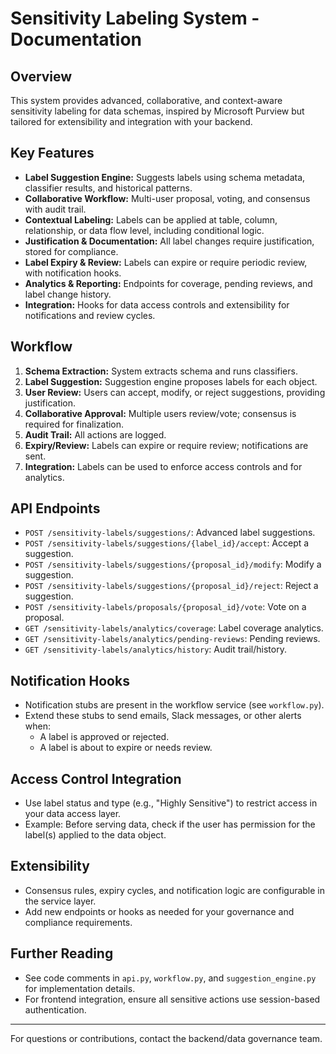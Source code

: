 # Sensitivity Labeling System - Documentation

## Overview

This system provides advanced, collaborative, and context-aware sensitivity labeling for data schemas, inspired by Microsoft Purview but tailored for extensibility and integration with your backend.

## Key Features

- **Label Suggestion Engine:** Suggests labels using schema metadata, classifier results, and historical patterns.
- **Collaborative Workflow:** Multi-user proposal, voting, and consensus with audit trail.
- **Contextual Labeling:** Labels can be applied at table, column, relationship, or data flow level, including conditional logic.
- **Justification & Documentation:** All label changes require justification, stored for compliance.
- **Label Expiry & Review:** Labels can expire or require periodic review, with notification hooks.
- **Analytics & Reporting:** Endpoints for coverage, pending reviews, and label change history.
- **Integration:** Hooks for data access controls and extensibility for notifications and review cycles.

## Workflow

1. **Schema Extraction:** System extracts schema and runs classifiers.
2. **Label Suggestion:** Suggestion engine proposes labels for each object.
3. **User Review:** Users can accept, modify, or reject suggestions, providing justification.
4. **Collaborative Approval:** Multiple users review/vote; consensus is required for finalization.
5. **Audit Trail:** All actions are logged.
6. **Expiry/Review:** Labels can expire or require review; notifications are sent.
7. **Integration:** Labels can be used to enforce access controls and for analytics.

## API Endpoints

- `POST /sensitivity-labels/suggestions/`: Advanced label suggestions.
- `POST /sensitivity-labels/suggestions/{label_id}/accept`: Accept a suggestion.
- `POST /sensitivity-labels/suggestions/{proposal_id}/modify`: Modify a suggestion.
- `POST /sensitivity-labels/suggestions/{proposal_id}/reject`: Reject a suggestion.
- `POST /sensitivity-labels/proposals/{proposal_id}/vote`: Vote on a proposal.
- `GET /sensitivity-labels/analytics/coverage`: Label coverage analytics.
- `GET /sensitivity-labels/analytics/pending-reviews`: Pending reviews.
- `GET /sensitivity-labels/analytics/history`: Audit trail/history.

## Notification Hooks

- Notification stubs are present in the workflow service (see `workflow.py`).
- Extend these stubs to send emails, Slack messages, or other alerts when:
  - A label is approved or rejected.
  - A label is about to expire or needs review.

## Access Control Integration

- Use label status and type (e.g., "Highly Sensitive") to restrict access in your data access layer.
- Example: Before serving data, check if the user has permission for the label(s) applied to the data object.

## Extensibility

- Consensus rules, expiry cycles, and notification logic are configurable in the service layer.
- Add new endpoints or hooks as needed for your governance and compliance requirements.

## Further Reading

- See code comments in `api.py`, `workflow.py`, and `suggestion_engine.py` for implementation details.
- For frontend integration, ensure all sensitive actions use session-based authentication.

---

For questions or contributions, contact the backend/data governance team.
